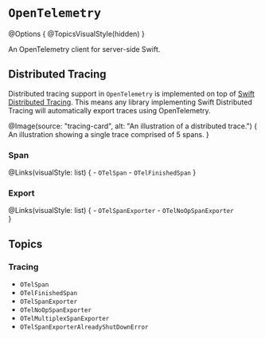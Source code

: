 # ``OpenTelemetry``

@Options {
    @TopicsVisualStyle(hidden)
}

An OpenTelemetry client for server-side Swift.

## Distributed Tracing

Distributed tracing support in `OpenTelemetry` is implemented
on top of [Swift Distributed Tracing](https://github.com/apple/swift-distributed-tracing).
This means any library implementing Swift Distributed Tracing will automatically export traces 
using OpenTelemetry.

@Image(source: "tracing-card", alt: "An illustration of a distributed trace.") {
    An illustration showing a single trace comprised of 5 spans.
}

### Span

@Links(visualStyle: list) {
    - ``OTelSpan``
    - ``OTelFinishedSpan``
}

### Export

@Links(visualStyle: list) {
    - ``OTelSpanExporter``
    - ``OTelNoOpSpanExporter``    
}

## Topics

### Tracing

- ``OTelSpan``
- ``OTelFinishedSpan``
- ``OTelSpanExporter``
- ``OTelNoOpSpanExporter``
- ``OTelMultiplexSpanExporter``
- ``OTelSpanExporterAlreadyShutDownError``

